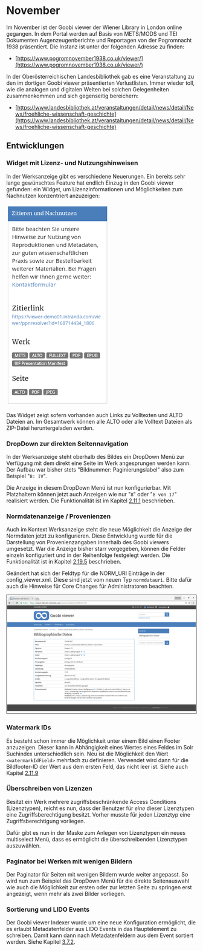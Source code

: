 # November

Im November ist der Goobi viewer der Wiener Library in London online gegangen. In dem Portal werden auf Basis von METS/MODS und TEI Dokumenten Augenzeugenberichte und Reportagen von der Pogromnacht 1938 präsentiert. Die Instanz ist unter der folgenden Adresse zu finden:

* [https://www.pogromnovember1938.co.uk/viewer/](https://www.pogromnovember1938.co.uk/viewer/)

In der Oberösterreichischen Landesbibliothek gab es eine Veranstaltung zu den im dortigen Goobi viewer präsentierten Verlustlisten. Immer wieder toll, wie die analogen und digitalen Welten bei solchen Gelegenheiten zusammenkommen und sich gegenseitig bereichern: 

* [https://www.landesbibliothek.at/veranstaltungen/detail/news/detail/News/froehliche-wissenschaft-geschichte](https://www.landesbibliothek.at/veranstaltungen/detail/news/detail/News/froehliche-wissenschaft-geschichte)

## Entwicklungen

### Widget mit Lizenz- und Nutzungshinweisen

In der Werksanzeige gibt es verschiedene Neuerungen. Ein bereits sehr lange gewünschtes Feature hat endlich Einzug in den Goobi viewer gefunden: ein Widget, um Lizenzinformationen und Möglichkeiten zum Nachnutzen konzentriert anzuzeigen:

![Neues Widget mit Informationen zur Nachnutzung des Werkes](../.gitbook/assets/2018-11-widget-cite-and-reuse.png)

Das Widget zeigt sofern vorhanden auch Links zu Volltexten und ALTO Dateien an. Im Gesamtwerk können alle ALTO oder alle Volltext Dateien als ZIP-Datei heruntergeladen werden.

### DropDown zur direkten Seitennavigation

In der Werksanzeige steht oberhalb des Bildes ein DropDown Menü zur Verfügung mit dem direkt eine Seite im Werk angesprungen werden kann. Der Aufbau war bisher stets "Bildnummer: Paginierungslabel" also zum Beispiel "`8: IV`".

Die Anzeige in diesem DropDown Menü ist nun konfigurierbar. Mit Platzhaltern können jetzt auch Anzeigen wie nur  "`8`" oder "`8 von 17`" realisiert werden. Die Funktionalität ist im Kapitel [2.11.1](https://docs.intranda.com/goobi-viewer-de/2/2.11/2.11.1) beschrieben.

### Normdatenanzeige / Provenienzen

Auch im Kontext Werksanzeige steht die neue Möglichkeit die Anzeige der Normdaten jetzt zu konfigurieren. Diese Entwicklung wurde für die Darstellung von Provenienzangaben innerhalb des Goobi viewers umgesetzt. War die Anzeige bisher starr vorgegeben, können die Felder einzeln konfiguriert und in der Reihenfolge festgelegt werden. Die Funktionalität ist in Kapitel [2.19.5](https://docs.intranda.com/goobi-viewer-de/2/2.19/2.19.5) beschrieben.

Geändert hat sich der Feldtyp für die NORM\_URI Einträge in der config\_viewer.xml. Diese sind jetzt vom neuen Typ `normdatauri`. Bitte dafür auch die Hinweise für Core Changes für Administratoren beachten.

![Anzeige von Provenienzinformationen inklusive Normdaten](../.gitbook/assets/2018-11-provenience-data.png)

### Watermark IDs

Es besteht schon immer die Möglichkeit unter einem Bild einen Footer anzuzeigen. Dieser kann in Abhängigkeit eines Wertes eines Feldes im Solr Suchindex unterschiedlich sein. Neu ist die Möglichkeit den Wert `<watermarkIdField>` mehrfach zu definieren. Verwendet wird dann für die Bildfooter-ID der Wert aus dem ersten Feld, das nicht leer ist. Siehe auch Kapitel [2.11.9](https://docs.intranda.com/goobi-viewer-de/2/2.11/2.11.9)

### Überschreiben von Lizenzen

Besitzt ein Werk mehrere zugriffsbeschränkende Access Conditions \(Lizenztypen\), reicht es nun, dass der Benutzer für _eine_ dieser Lizenztypen eine Zugriffsberechtigung besitzt. Vorher musste für jeden Lizenztyp eine Zugriffsberechtigung vorliegen.

Dafür gibt es nun in der Maske zum Anlegen von Lizenztypen ein neues multiselect Menü, dass es ermöglicht die überschreibenden Lizenztypen auszuwählen.

### Paginator bei Werken mit wenigen Bildern

Der Paginator für Seiten mit wenigen Bildern wurde weiter angepasst. So wird nun zum Beispiel das DropDown Menü für die direkte Seitenauswahl wie auch die Möglichkeit zur ersten oder zur letzten Seite zu springen erst angezeigt, wenn mehr als zwei Bilder vorliegen.

### Sortierung und LIDO Events

Der Goobi viewer Indexer wurde um eine neue Konfiguration ermöglicht, die es erlaubt Metadatenfelder aus LIDO Events in das Hauptelement zu schreiben. Damit kann dann nach Metadatenfeldern aus dem Event sortiert werden. Siehe Kapitel [3.7.2](https://docs.intranda.com/goobi-viewer-de/3/3.7#3-7-2-parameter-addsortfieldtotopstruct).

